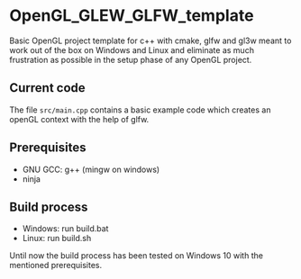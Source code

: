 # OpenGL_GLEW_GLFW_template #

Basic OpenGL project template for c++ with cmake, glfw and gl3w meant to work out of the box on Windows and Linux and eliminate as much frustration as possible in the setup phase of any OpenGL project.

## Current code ##

The file `src/main.cpp` contains a basic example code which creates an openGL context with the help of glfw.

## Prerequisites ##
* GNU GCC: g++ (mingw on windows)
* ninja

## Build process ##
* Windows: run build.bat
* Linux: run build.sh

Until now the build process has been tested on Windows 10 with the mentioned prerequisites.
